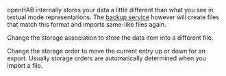 openHAB internally stores your data a little different than what you see 
in textual mode representations. The [backup service](maintenance.html) however
will create files that match this format and imports same-like files again.

Change the storage association to store the data item into a different
file.

Change the storage order to move the current entry up or down for an
export. Usually storage orders are automatically determined when you
import a file.